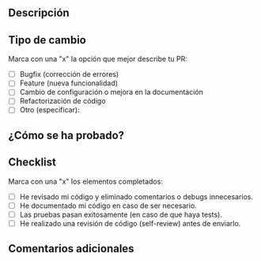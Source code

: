 ## Descripción
<!-- Describe los cambios realizados en esta Pull Request. -->

## Tipo de cambio
Marca con una "x" la opción que mejor describe tu PR:

- [ ] Bugfix (corrección de errores)
- [ ] Feature (nueva funcionalidad)
- [ ] Cambio de configuración o mejora en la documentación
- [ ] Refactorización de código
- [ ] Otro (especificar):

## ¿Cómo se ha probado?
<!-- Describe cómo se han probado los cambios o añade pasos para que otros puedan replicar las pruebas. -->

## Checklist
Marca con una "x" los elementos completados:

- [ ] He revisado mi código y eliminado comentarios o debugs innecesarios.
- [ ] He documentado mi código en caso de ser necesario.
- [ ] Las pruebas pasan exitosamente (en caso de que haya tests).
- [ ] He realizado una revisión de código (self-review) antes de enviarlo.

## Comentarios adicionales

